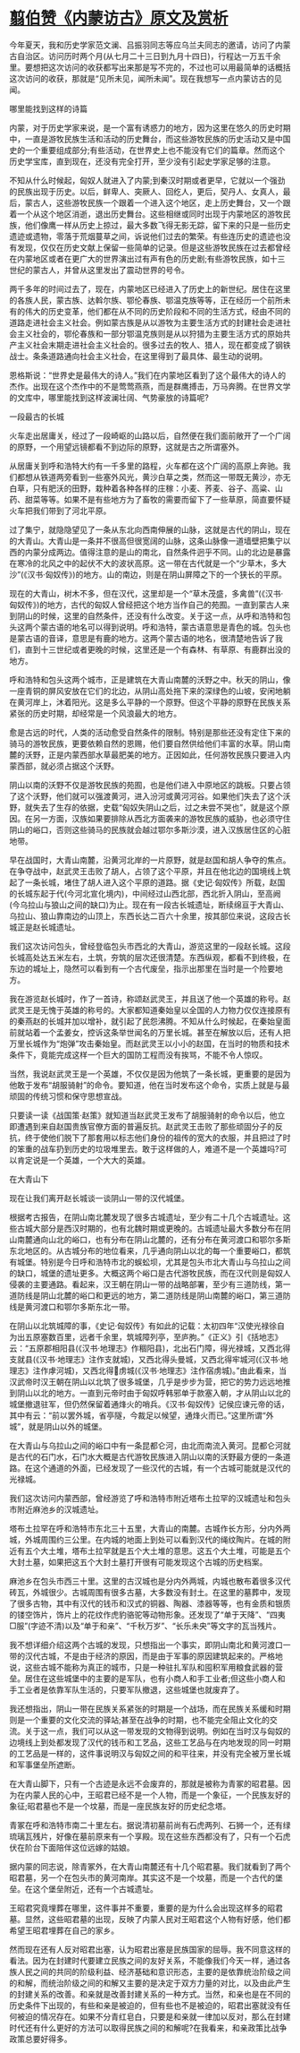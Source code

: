 # [翦伯赞《内蒙访古》原文及赏析](https://www.vrrw.net/wx/9057.html)

今年夏天，我和历史学家范文澜、吕振羽同志等应乌兰夫同志的邀请，访问了内蒙古自治区。访问历时两个月(从七月二十三日到九月十四日)，行程达一万五千余里。要想把这次访问的收获都写出来那是写不完的，不过也可以用最简单的话概括这次访问的收获，那就是“见所未见，闻所未闻”。现在我想写一点内蒙访古的见闻。

哪里能找到这样的诗篇

内蒙，对于历史学家来说，是一个富有诱惑力的地方，因为这里在悠久的历史时期中，一直是游牧民族生活和活动的历史舞台，而这些游牧民族的历史活动又是中国史的一个重要组成部分;有些活动，在世界史上也不能没有它们的篇章。然而这个历史学宝库，直到现在，还没有完全打开，至少没有引起史学家足够的注意。



不知从什么时候起，匈奴人就进入了内蒙;到秦汉时期或者更早，它就以一个强劲的民族出现于历史。以后，鲜卑人、突厥人、回纥人，更后，契丹人、女真人，最后，蒙古人，这些游牧民族一个跟着一个进入这个地区，走上历史舞台，又一个跟着一个从这个地区消逝，退出历史舞台。这些相继或同时出现于内蒙地区的游牧民族，他们像鹰一样从历史上掠过，最大多数飞得无影无踪，留下来的只是一些历史遗迹或遗物，零落于荒烟蔓草之间，诉说他们过去的繁荣。有些连历史的遗迹也没有发现，仅仅在历史文献上保留一些简单的记录。但是这些游牧民族在过去都曾经在内蒙地区或者在更广大的世界演出过有声有色的历史剧;有些游牧民族，如十三世纪的蒙古人，并曾从这里发出了震动世界的号令。

两千多年的时间过去了，现在，内蒙地区已经进入了历史上的新世纪。居住在这里的各族人民，蒙古族、达斡尔族、鄂伦春族、鄂温克族等等，正在经历一个前所未有的伟大的历史变革，他们都在从不同的历史阶段和不同的生活方式，经由不同的道路走进社会主义社会。例如蒙古族是从以游牧为主要生活方式的封建社会走进社会主义社会的，鄂伦春族和一部分鄂温克族则是从以狩猎为主要生活方式的原始共产主义社会末期走进社会主义社会的。很多过去的牧人、猎人，现在都变成了钢铁战士。条条道路通向社会主义社会，在这里得到了最具体、最生动的说明。

恩格斯说：“世界史是最伟大的诗人。”我们在内蒙地区看到了这个最伟大的诗人的杰作。出现在这个杰作中的不是莺莺燕燕，而是群鹰搏击，万马奔腾。在世界文学的文库中，哪里能找到这样波澜壮阔、气势豪放的诗篇呢?

一段最古的长城

火车走出居庸关，经过了一段崎岖的山路以后，自然便在我们面前敞开了一个广阔的原野，一个用望远镜都看不到边际的原野，这就是古之所谓塞外。

从居庸关到呼和浩特大约有一千多里的路程，火车都在这个广阔的高原上奔驰。我们都想从铁道两旁看到一些塞外风光，黄沙白草之类，然而这一带既无黄沙，亦无白草，只有肥沃的田野，栽种着各种各样的庄稼：小麦、荞麦、谷子、高粱、山药、甜菜等等。如果不是有些地方为了畜牧的需要而留下了一些草原，简直要怀疑火车把我们带到了河北平原。

过了集宁，就隐隐望见了一条从东北向西南伸展的山脉，这就是古代的阴山，现在的大青山。大青山是一条并不很高但很宽阔的山脉，这条山脉像一道墙壁把集宁以西的内蒙分成两边。值得注意的是山的南北，自然条件迥乎不同。山的北边是暴露在寒冷的北风之中的起伏不大的波状高原。这一带在古代就是一个“少草木，多大沙”(《汉书·匈奴传》)的地方。山的南边，则是在阴山屏障之下的一个狭长的平原。

现在的大青山，树木不多，但在汉代，这里却是一个“草木茂盛，多禽兽”(《汉书·匈奴传》)的地方，古代的匈奴人曾经把这个地方当作自己的苑囿。一直到蒙古人来到阴山的时候，这里的自然条件，还没有什么改变。关于这一点，从呼和浩特和包头这两个蒙古语的地名可以得到说明。呼和浩特，蒙古语意思是青色的城。包头也是蒙古语的音译，意思是有鹿的地方。这两个蒙古语的地名，很清楚地告诉了我们，直到十三世纪或者更晚的时候，这里还是一个有森林、有草原、有鹿群出没的地方。

呼和浩特和包头这两个城市，正是建筑在大青山南麓的沃野之中。秋天的阴山，像一座青铜的屏风安放在它们的北边，从阴山高处拖下来的深绿色的山坡，安闲地躺在黄河岸上，沐着阳光。这是多么平静的一个原野。但这个平静的原野在民族关系紧张的历史时期，却经常是一个风浪最大的地方。

愈是古远的时代，人类的活动愈受自然条件的限制。特别是那些还没有定住下来的骑马的游牧民族，更要依赖自然的恩赐，他们要自然供给他们丰富的水草。阴山南麓的沃野，正是内蒙西部水草最肥美的地方。正因如此，任何游牧民族只要进入内蒙西部，就必须占据这个沃野。

阴山以南的沃野不仅是游牧民族的苑囿，也是他们进入中原地区的跳板。只要占领了这个沃野，他们就可以强渡黄河，进入汾河或黄河河谷。如果他们失去了这个沃野，就失去了生存的依据，史载“匈奴失阴山之后，过之未尝不哭也”，就是这个原因。在另一方面，汉族如果要排除从西北方面袭来的游牧民族的威胁，也必须守住阴山的峪口，否则这些骑马的民族就会越过鄂尔多斯沙漠，进入汉族居住区的心脏地带。

早在战国时，大青山南麓，沿黄河北岸的一片原野，就是赵国和胡人争夺的焦点。在争夺战中，赵武灵王击败了胡人，占领了这个平原，并且在他北边的国境线上筑起了一条长城，堵住了胡人进入这个平原的道路。据《史记·匈奴传》所载，赵国的长城东起于代(今河北宣化境内)，中间经过山西北部，西北折入阴山，至高阙(今乌拉山与狼山之间的缺口)为止。现在有一段古长城遗址，断续绵亘于大青山、乌拉山、狼山靠南边的山顶上，东西长达二百六十余里，按其部位来说，这段古长城正是赵长城遗址。

我们这次访问包头，曾经登临包头市西北的大青山，游览这里的一段赵长城。这段长城高处达五米左右，土筑，夯筑的层次还很清楚。东西纵观，都看不到终极，在东边的城址上，隐然可以看到有一个古代废垒，指示出那里在当时是一个险要地方。

我在游览赵长城时，作了一首诗，称颂赵武灵王，并且送了他一个英雄的称号。赵武灵王是无愧于英雄的称号的。大家都知道秦始皇以全国的人力物力仅仅连接原有的秦燕赵的长城并加以增补，就引起了民怨沸腾。不知从什么时候起，在秦始皇面前就站着一个孟姜女，控诉这条举世闻名的万里长城。甚至在解放以后，还有人把万里长城作为“炮弹”攻击秦始皇。而赵武灵王以小小的赵国，在当时的物质和技术条件下，竟能完成这样一个巨大的国防工程而没有挨骂，不能不令人惊叹。

当然，我说赵武灵王是一个英雄，不仅仅是因为他筑了一条长城，更重要的是因为他敢于发布“胡服骑射”的命令。要知道，他在当时发布这个命令，实质上就是与最顽固的传统习惯和保守思想宣战。

只要读一读《战国策·赵策》就知道当赵武灵王发布了胡服骑射的命令以后，他立即遭遇到来自赵国贵族官僚方面的普遍反抗。赵武灵王击败了那些顽固分子的反抗，终于使他们脱下了那套用以标志他们身份的祖传的宽大的衣服，并且把过了时的笨重的战车扔到历史的垃圾堆里去。敢于这样做的人，难道不是一个英雄吗?可以肯定说是一个英雄，一个大大的英雄。

在大青山下

现在让我们离开赵长城谈一谈阴山一带的汉代城堡。

根据考古报告，在阴山南北麓发现了很多古城遗址，至少有二十几个古城遗址。这些古城大部分是西汉时期的，也有北魏时期或更晚的。古城遗址最大多数分布在阴山南麓通向山北的峪口，也有分布在阴山北麓的，还有分布在黄河渡口和鄂尔多斯东北地区的。从古城分布的地位看来，几乎通向阴山以北的每一个重要峪口，都筑有城堡。特别是今日呼和浩特市北的蜈蚣坝，尤其是包头市北大青山与乌拉山之间的缺口，城堡的遗址更多。大概这两个峪口是古代游牧民族，而在汉代则是匈奴人侵袭的主要通路。看起来，汉王朝在阴山一带的战略部署，至少有三道防线，第一道防线是阴山北麓的峪口和更远的地方，第二道防线是阴山南麓的峪口，第三道防线是黄河渡口和鄂尔多斯东北一带。

在阴山以北筑城障的事，《史记·匈奴传》有如此的记载：太初四年“汉使光禄徐自为出五原塞数百里，远者千余里，筑城障列亭，至庐朐。”《正义》引《括地志》云：“五原郡相阳县(《汉书·地理志》作稒阳县)，北出石门障，得光禄城，又西北得支就县(《汉书·地理志》注作支就城)，又西北得头曼城，又西北得牢城河(《汉书·地理志》注作虖河城)，又西北得虏城(《汉书·地理志》注作宿虏城)。”由此看来，当汉武帝时汉王朝在阴山以北筑了很多城堡，几乎是步步为营，把它的势力远远地推到阴山以北的地方。一直到元帝时由于匈奴呼韩邪单于款塞入朝，才从阴山以北的城堡撤退驻军，但仍然保留着通烽火的哨兵。《汉书·匈奴传》记侯应谏元帝的话，其中有云：“前以罢外城，省亭隧，今裁足以候望，通烽火而已。”这里所谓“外城”，就是阴山以外的城堡。

在大青山与乌拉山之间的峪口中有一条昆都仑河，由北而南流入黄河。昆都仑河就是古代的石门水，石门水大概是古代游牧民族进入阴山以南的沃野最方便的一条道路。在这个通道的外面，已经发现了一些汉代的古城，有一个古城可能就是汉代的光禄城。

我们这次访问内蒙西部，曾经游览了呼和浩特市附近塔布土拉罕的汉城遗址和包头市附近麻池乡的汉城遗址。

塔布土拉罕在呼和浩特市东北三十五里，大青山的南麓。古城作长方形，分内外两城，外城周围约三公里。在内城的地面上到处可以看到汉代的绳纹陶片。在城的附近有五个大土堆，塔布土拉罕就是五个大土堆的意思。这五个大土堆，可能是五个大封土墓，如果把这五个大封土墓打开很有可能发现这个古城的历史档案。

麻池乡在包头市西三十里。这里的古汉城也是分内外两城，内城也散布着很多汉代砖瓦，外城很少。古城周围有很多古墓，大多数没有封土。在这里的墓葬中，发现了很多古物，其中有汉代的钱币和汉式的铜器、陶器、漆器等等，也有金质和银质的镂空饰片，饰片上的花纹作虎豹骆驼等动物形象。还发现了“单于天降”、“四夷□服”(字迹不清)以及“单于和亲”、“千秋万岁”、“长乐未央”等文字的瓦当残片。

我不想详细介绍这两个古城的发现，只想指出一个事实，即阴山南北和黄河渡口一带的汉代古城，不是由于经济的原因，而是由于军事的原因建筑起来的。严格地说，这些古城不能称为真正的城市，只是一种驻扎军队和囤积军用粮食武器的营垒。居住在这些城堡中的主要的是军队，也有小商人和手工业者;但这些小商人和手工业者是依靠军队生活的，只要军队撤退，这些城堡也就废弃了。

我还想指出，阴山一带在民族关系紧张的时期是一个战场，而在民族关系缓和时期则是一个重要的文化交流的驿站;甚至在战争的时期，也不能完全阻止文化的交流。关于这一点，我们可以从这一带发现的文物得到说明。例如在当时汉与匈奴的边境线上到处都发现了汉代的钱币和工艺品，这些工艺品与在内地发现的同一时期的工艺品是一样的，这件事说明汉与匈奴之间的和平往来，并没有完全被万里长城和军事堡垒所遮断。

在大青山脚下，只有一个古迹是永远不会废弃的，那就是被称为青冢的昭君墓。因为在内蒙人民的心中，王昭君已经不是一个人物，而是一个象征，一个民族友好的象征;昭君墓也不是一个坟墓，而是一座民族友好的历史纪念塔。

青冢在呼和浩特市南二十里左右。据说清初墓前尚有石虎两列、石狮一个，还有绿琉璃瓦残片，好像在墓前原来有一个享殿。现在这些东西都没有了，只有一个石虎伏在阶台下面陪伴这位远嫁的姑娘。

据内蒙的同志说，除青冢外，在大青山南麓还有十几个昭君墓。我们就看到了两个昭君墓，另一个在包头市的黄河南岸。其实这不是一个坟墓，而是一个古代的堡垒。在这个堡垒附近，还有一个古城遗址。

王昭君究竟埋葬在哪里，这件事并不重要，重要的是为什么会出现这样多的昭君墓。显然，这些昭君墓的出现，反映了内蒙人民对王昭君这个人物有好感，他们都希望王昭君埋葬在自己的家乡。

然而现在还有人反对昭君出塞，认为昭君出塞是民族国家的屈辱。我不同意这样的看法。因为在封建时代要建立民族之间的友好关系，不能像我们今天一样，通过各族人民之间的共同的阶级利益、经济基础和意识形态，主要的是依靠统治阶级之间的和解，而统治阶级之间的和解又主要的是决定于双方力量的对比，以及由此产生的封建关系的改善。和亲就是改善封建关系的一种方式。当然，和亲也是在不同的历史条件下出现的，有些和亲是被迫的，但有些也不是被迫的，昭君出塞就没有任何被迫的情况存在。如果不分青红皂白，只要是和亲就一律加以反对，那么在封建时代还有什么更好的方法可以取得民族之间的和解呢?在我看来，和亲政策比战争政策总要好得多。

